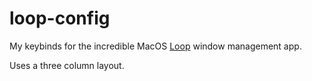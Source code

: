 # loop-config

My keybinds for the incredible MacOS [Loop](https://github.com/MrKai77/Loop) window management app.

Uses a three column layout.